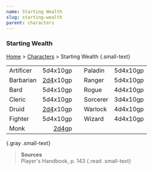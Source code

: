 ```yaml
---
name: Starting Wealth
slug: starting-wealth
parent: characters
---
```

### Starting Wealth
[Home](dm-operations-center) > [Characters](characters) > Starting Wealth {.small-text}

|           |          |     |          |          |
| --------- | -------: | --- | -------- | -------: |
| Artificer | 5d4x10gp |     | Paladin  | 5d4x10gp |
| Barbarian | [2d4](/roll/2d4)x10gp |     | Ranger   | 5d4x10gp |
| Bard      | 5d4x10gp |     | Rogue    | 4d4x10gp |
| Cleric    | 5d4x10gp |     | Sorcerer | 3d4x10gp |
| Druid     | [2d4](/roll/2d4)x10gp |     | Warlock  | 4d4x10gp |
| Fighter   | 5d4x10gp |     | Wizard   | 4d4x10gp |
| Monk      |    [2d4](/roll/2d4)gp |     |          |          |
{.gray .small-text}

> **Sources** <br/>
> Player's Handbook, p. 143
{.read .small-text}